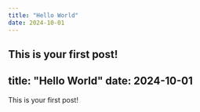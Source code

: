 ```yaml
---
title: "Hello World"
date: 2024-10-01
---
```


This is your first post!
---
title: "Hello World"
date: 2024-10-01
---

This is your first post!
